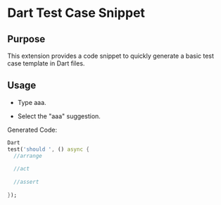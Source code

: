 # Dart Test Case Snippet

## Purpose

This extension provides a code snippet to quickly generate a basic test case template in Dart files.

## Usage

- Type aaa.

- Select the "aaa" suggestion.

Generated Code:

```dart
Dart
test('should ', () async {
  //arrange
  
  //act
  
  //assert
  
});
```
